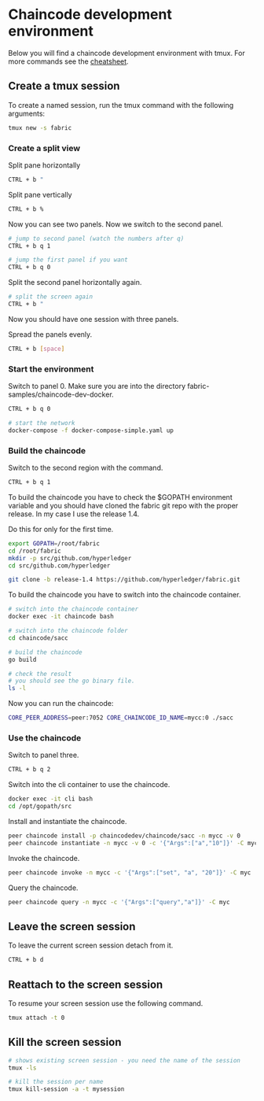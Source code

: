 # Chaincode development environment
Below you will find a chaincode development environment with tmux. For more commands see the <a href="https://tmuxcheatsheet.com/?q=&hPP=100&idx=tmux_cheats&p=0&is_v=1" target="_blank">cheatsheet</a>.



## Create a tmux session
To create a named session, run the tmux command with the following arguments:
```bash
tmux new -s fabric
```
 
### Create a split view
Split pane horizontally
```bash 
CTRL + b "
``` 

Split pane vertically
```bash 
CTRL + b %
``` 

Now you can see two panels. Now we switch to the second panel.
```bash 
# jump to second panel (watch the numbers after q)
CTRL + b q 1

# jump the first panel if you want
CTRL + b q 0
``` 

Split the second panel horizontally again.
```bash
# split the screen again
CTRL + b "
```
Now you should have one session with three panels.

Spread the panels evenly.
```bash
CTRL + b [space]
```

### Start the environment
Switch to panel 0. Make sure you are into the directory fabric-samples/chaincode-dev-docker.
```bash
CTRL + b q 0

# start the network
docker-compose -f docker-compose-simple.yaml up
```

### Build the chaincode
Switch to the second region with the command.
```bash 
CTRL + b q 1 
```

To build the chaincode you have to check the $GOPATH environment variable and you should have cloned the fabric git repo with the proper release. In my case I use the release 1.4.

Do this for only for the first time.

```bash 
export GOPATH=/root/fabric
cd /root/fabric
mkdir -p src/github.com/hyperledger
cd src/github.com/hyperledger

git clone -b release-1.4 https://github.com/hyperledger/fabric.git
```

To build the chaincode you have to switch into the chaincode container.

```bash 
# switch into the chaincode container
docker exec -it chaincode bash

# switch into the chaincode folder
cd chaincode/sacc

# build the chaincode
go build

# check the result
# you should see the go binary file.
ls -l
```

Now you can run the chaincode:
```bash 
CORE_PEER_ADDRESS=peer:7052 CORE_CHAINCODE_ID_NAME=mycc:0 ./sacc
```

### Use the chaincode
Switch to panel three.
```bash 
CTRL + b q 2
``` 

Switch into the cli container to use the chaincode.
```bash 
docker exec -it cli bash
cd /opt/gopath/src
```

Install and instantiate the chaincode.
```bash 
peer chaincode install -p chaincodedev/chaincode/sacc -n mycc -v 0
peer chaincode instantiate -n mycc -v 0 -c '{"Args":["a","10"]}' -C myc
```

Invoke the chaincode.
```bash
peer chaincode invoke -n mycc -c '{"Args":["set", "a", "20"]}' -C myc
```

Query the chaincode.
```bash 
peer chaincode query -n mycc -c '{"Args":["query","a"]}' -C myc
```

## Leave the screen session
To leave the current screen session detach from it.
```bash 
CTRL + b d
```

## Reattach to the screen session
To resume your screen session use the following command.
```bash 
tmux attach -t 0
```

## Kill the screen session
```bash
# shows existing screen session - you need the name of the session
tmux -ls

# kill the session per name
tmux kill-session -a -t mysession
```